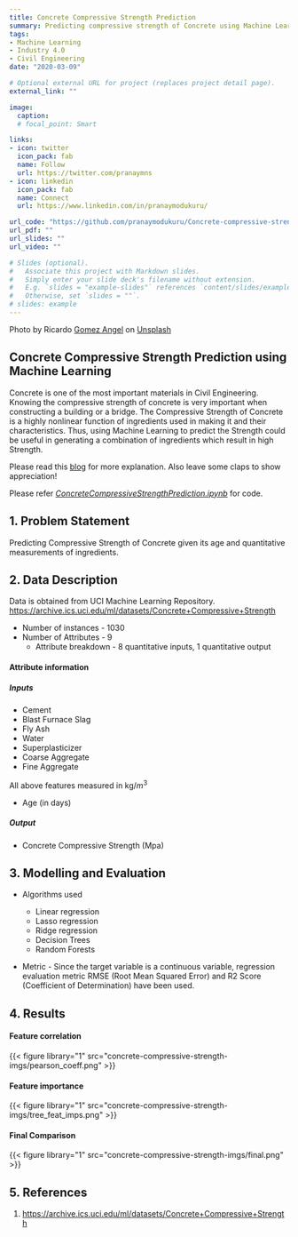 ```yaml
---
title: Concrete Compressive Strength Prediction
summary: Predicting compressive strength of Concrete using Machine Learning.
tags:
- Machine Learning
- Industry 4.0
- Civil Engineering
date: "2020-03-09"

# Optional external URL for project (replaces project detail page).
external_link: ""

image:
  caption:
  # focal_point: Smart

links:
- icon: twitter
  icon_pack: fab
  name: Follow
  url: https://twitter.com/pranaymns
- icon: linkedin
  icon_pack: fab
  name: Connect
  url: https://www.linkedin.com/in/pranaymodukuru/

url_code: "https://github.com/pranaymodukuru/Concrete-compressive-strength/blob/master/ConcreteCompressiveStrengthPrediction.ipynb"
url_pdf: ""
url_slides: ""
url_video: ""

# Slides (optional).
#   Associate this project with Markdown slides.
#   Simply enter your slide deck's filename without extension.
#   E.g. `slides = "example-slides"` references `content/slides/example-slides.md`.
#   Otherwise, set `slides = ""`.
# slides: example
---
```

Photo by Ricardo [Gomez Angel](https://unsplash.com/@ripato) on [Unsplash](https://unsplash.com/)

## Concrete Compressive Strength Prediction using Machine Learning

Concrete is one of the most important materials in Civil Engineering. Knowing the compressive strength of concrete is very important when constructing a building or a bridge. The Compressive Strength of Concrete is a highly nonlinear function of ingredients used in making it and their characteristics. Thus, using Machine Learning to predict the Strength could be useful in generating a combination of ingredients which result in high Strength.

Please read this [blog](https://towardsdatascience.com/concrete-compressive-strength-prediction-using-machine-learning-4a531b3c43f3) for more explanation. Also leave some claps to show appreciation!

Please refer [*ConcreteCompressiveStrengthPrediction.ipynb*](https://github.com/pranaymodukuru/Concrete-compressive-strength/blob/master/ConcreteCompressiveStrengthPrediction.ipynb) for code.

## 1. Problem Statement
Predicting Compressive Strength of Concrete given its age and quantitative measurements of ingredients.

## 2. Data Description

Data is obtained from UCI Machine Learning Repository.
https://archive.ics.uci.edu/ml/datasets/Concrete+Compressive+Strength

* Number of instances - 1030
* Number of Attributes - 9
  * Attribute breakdown - 8 quantitative inputs, 1 quantitative output

#### Attribute information
##### Inputs
* Cement
* Blast Furnace Slag
* Fly Ash
* Water
* Superplasticizer
* Coarse Aggregate
* Fine Aggregate

All above features measured in kg/$m^3$

* Age (in days)

##### Output
* Concrete Compressive Strength (Mpa)

## 3. Modelling and Evaluation

* Algorithms used
  * Linear regression
  * Lasso regression
  * Ridge regression
  * Decision Trees
  * Random Forests

* Metric - Since the target variable is a continuous variable, regression evaluation metric RMSE (Root Mean Squared Error) and R2 Score (Coefficient of Determination) have been used.

## 4. Results

#### Feature correlation
{{< figure library="1" src="concrete-compressive-strength-imgs/pearson_coeff.png" >}}

#### Feature importance
{{< figure library="1" src="concrete-compressive-strength-imgs/tree_feat_imps.png" >}}


#### Final Comparison
{{< figure library="1" src="concrete-compressive-strength-imgs/final.png" >}}


## 5. References
1. https://archive.ics.uci.edu/ml/datasets/Concrete+Compressive+Strength
